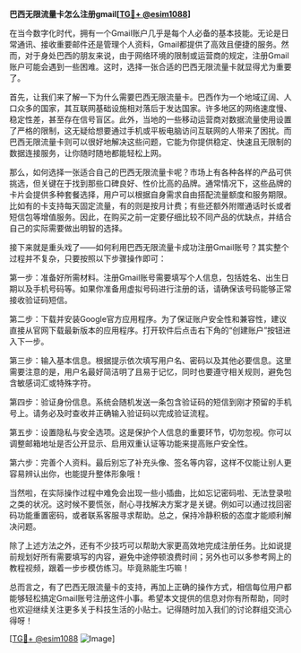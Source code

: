 **巴西无限流量卡怎么注册gmail[[TG💪+ @esim1088](https://t.me/s/esim1088)]**

在当今数字化时代，拥有一个Gmail账户几乎是每个人必备的基本技能。无论是日常通讯、接收重要邮件还是管理个人资料，Gmail都提供了高效且便捷的服务。然而，对于身处巴西的朋友来说，由于网络环境的限制或运营商的规定，注册Gmail账户可能会遇到一些困难。这时，选择一张合适的巴西无限流量卡就显得尤为重要了。

首先，让我们来了解一下为什么需要巴西无限流量卡。巴西作为一个地域辽阔、人口众多的国家，其互联网基础设施相对落后于发达国家。许多地区的网络速度慢、稳定性差，甚至存在信号盲区。此外，当地的一些移动运营商对数据流量使用设置了严格的限制，这无疑给想要通过手机或平板电脑访问互联网的人带来了困扰。而巴西无限流量卡则可以很好地解决这些问题，它能为你提供稳定、快速且无限制的数据连接服务，让你随时随地都能轻松上网。

那么，如何选择一张适合自己的巴西无限流量卡呢？市场上有各种各样的产品可供挑选，但关键在于找到那些口碑良好、性价比高的品牌。通常情况下，这些品牌的卡片会提供多种套餐选择，用户可以根据自身需求自由搭配流量额度和服务期限。比如有的卡支持每天固定流量，有的则是按月计费；有些还额外附赠通话时长或者短信包等增值服务。因此，在购买之前一定要仔细比较不同产品的优缺点，并结合自己的实际需要做出明智的选择。

接下来就是重头戏了——如何利用巴西无限流量卡成功注册Gmail账号？其实整个过程并不复杂，只要按照以下步骤操作即可：

第一步：准备好所需材料。注册Gmail账号需要填写个人信息，包括姓名、出生日期以及手机号码等。如果你准备用虚拟号码进行注册的话，请确保该号码能够正常接收验证码短信。

第二步：下载并安装Google官方应用程序。为了保证账户安全性和兼容性，建议直接从官网下载最新版本的应用程序。打开软件后点击右下角的“创建账户”按钮进入下一步。

第三步：输入基本信息。根据提示依次填写用户名、密码以及其他必要信息。这里需要注意的是，用户名最好简洁明了且易于记忆，同时也要遵守相关规则，避免包含敏感词汇或特殊字符。

第四步：验证身份信息。系统会随机发送一条包含验证码的短信到刚才预留的手机号上。请务必及时查收并正确输入验证码以完成验证流程。

第五步：设置隐私与安全选项。这是保护个人信息的重要环节，切勿忽视。你可以调整邮箱地址是否公开显示、启用双重认证等功能来提高账户安全性。

第六步：完善个人资料。最后别忘了补充头像、签名等内容，这样不仅能让别人更容易辨认出你，也能提升整体形象哦！

当然啦，在实际操作过程中难免会出现一些小插曲，比如忘记密码啦、无法登录啦之类的状况。这时候不要慌张，耐心寻找解决方案才是关键。例如可以通过找回密码功能重置密码，或者联系客服寻求帮助。总之，保持冷静积极的态度才能顺利解决问题。

除了上述方法之外，还有不少技巧可以帮助大家更高效地完成注册任务。比如说提前规划好所有需要填写的内容，避免中途停顿浪费时间；另外也可以多参考网上的教程视频，跟着一步步模仿练习。毕竟熟能生巧嘛！

总而言之，有了巴西无限流量卡的支持，再加上正确的操作方式，相信每位用户都能够轻松搞定Gmail账号注册这件小事。希望本文提供的信息对你有所帮助，同时也欢迎继续关注更多关于科技生活的小贴士。记得随时加入我们的讨论群组交流心得呀！

[[TG💪+ @esim1088](https://t.me/s/esim1088) ![Image](https://i.postimg.cc/4NQfJmqS/Snipaste-2025-05-13-00-14-12.png)]